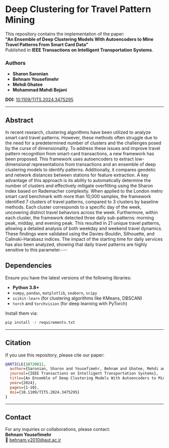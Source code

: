 
# Deep Clustering for Travel Pattern Mining

This repository contains the implementation of the paper:  
**"An Ensemble of Deep Clustering Models With Autoencoders to Mine Travel Patterns From Smart Card Data"**  
Published in **IEEE Transactions on Intelligent Transportation Systems**.

### Authors
- **Sharon Saronian**
- **Behnam Yousefimehr**  
- **Mehdi Ghatee**  
- **Mohammad Mahdi Bejani**  

**DOI:** [10.1109/TITS.2024.3475295](https://ieeexplore.ieee.org/abstract/document/10720611)  

---

## Abstract
In recent research, clustering algorithms have been utilized to analyze smart card travel patterns. However, these methods often struggle due to the need for a predetermined number of clusters and the challenges posed by the curse of dimensionality. To address these issues and improve travel pattern recognition from smart-card transactions, a new framework has been proposed. This framework uses autoencoders to extract low-dimensional representations from transactions and an ensemble of deep clustering models to identify patterns. Additionally, it compares geodetic and network distances between stations for feature extraction. A key advantage of this approach is its ability to automatically determine the number of clusters and effectively mitigate overfitting using the Sharon index based on Rademacher complexity. When applied to the London metro smart card benchmark with more than 10,000 samples, the framework identified 7 clusters of travel patterns, compared to 3 clusters by baseline methods. Each cluster corresponds to a specific day of the week, uncovering distinct travel behaviors across the week. Furthermore, within each cluster, the framework detected three daily sub-patterns: morning peak, midday, and evening peak. This resulted in 21 unique travel patterns, allowing a detailed analysis of both weekday and weekend travel dynamics. These findings were validated using the Davies-Bouldin, Silhouette, and Calinski-Harabasz indices. The impact of the starting time for daily services has also been analyzed, showing that daily travel patterns are highly sensitive to this parameter.---

## Dependencies
Ensure you have the latest versions of the following libraries:
- **Python 3.8+**
- `numpy`, `pandas`, `matplotlib`, `seaborn`, `scipy`
- `scikit-learn` (for clustering algorithms like KMeans, DBSCAN)
- `torch` and `torchvision` (for deep learning with PyTorch)

Install them via:
```bash
pip install -r requirements.txt
```

---

## Citation
If you use this repository, please cite our paper:
```bibtex
@ARTICLE{10720611,
  author={Saronian, Sharon and Yousefimehr, Behnam and Ghatee, Mehdi and Bejani, Mohammad Mahdi},
  journal={IEEE Transactions on Intelligent Transportation Systems}, 
  title={An Ensemble of Deep Clustering Models With Autoencoders to Mine Travel Patterns From Smart Card Data}, 
  year={2024},
  pages={1-10},
  doi={10.1109/TITS.2024.3475295}
}
```

---

## Contact
For any inquiries or collaborations, please contact:  
**Behnam Yousefimehr**  
📧 [behnam.y2010@aut.ac.ir](mailto:behnam.y2010@aut.ac.ir)

